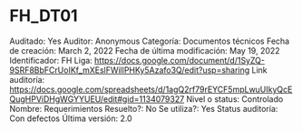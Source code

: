 # FH_DT01

Auditado: Yes
Auditor: Anonymous
Categoría: Documentos técnicos
Fecha de creación: March 2, 2022
Fecha de última modificación: May 19, 2022
Identificador: FH
Liga: https://docs.google.com/document/d/1SyZQ-9SRF8BbFCrUoIKf_mXEslFWillPHKy5Azafo3Q/edit?usp=sharing
Link auditoría: https://docs.google.com/spreadsheets/d/1agQ2rf79rEYCF5mpLwuUIkyQcEQugHPViDHgWGYYUEU/edit#gid=1134079327
Nivel o status: Controlado
Nombre: Requerimientos
Resuelto?: No
Se utiliza?: Yes
Status auditoría: Con defectos
Última versión: 2.0